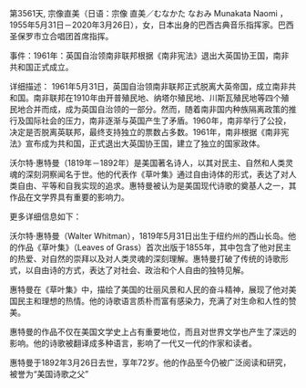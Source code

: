 第3561天, 宗像直美（日语：宗像 直美／むなかた なおみ Munakata Naomi ，1955年5月31日－2020年3月26日），女，日本出身的巴西古典音乐指挥家。巴西圣保罗市立合唱团首席指挥。


事件：1961年：英国自治领南非联邦根据《南非宪法》退出大英国协王国，南非共和国正式成立。

详细描述：
1961年5月31日，英国自治领南非联邦正式脱离大英帝国，成立南非共和国。南非联邦在1910年由开普殖民地、纳塔尔殖民地、川斯瓦殖民地等四个殖民地合并而成，成为英国自治领的一部分。然而，随着南非国内种族隔离政策的推行及国际社会的压力，南非逐渐与英国产生了矛盾。1960年，南非举行了公投，决定是否脱离英联邦，最终支持独立的票数占多数。1961年，南非根据《南非宪法》宣布成为共和国，正式退出大英国协王国，建立了独立的国家政体。

沃尔特·惠特曼（1819年－1892年）是美国著名诗人，以其对民主、自然和人类灵魂的深刻洞察闻名于世。他的代表作《草叶集》通过自由诗体的形式，表达了对人类自由、平等和自我实现的追求。惠特曼被认为是美国现代诗歌的奠基人之一，其作品在文学界具有重要的影响力。

更多详细信息如下：

沃尔特·惠特曼（Walter Whitman），1819年5月31日出生于纽约州的西山长岛。他的作品《草叶集》（Leaves of Grass）首次出版于1855年，其中包含了他对民主的热爱、对自然的崇拜以及对人类灵魂的深刻理解。惠特曼打破了传统的诗歌形式，以自由诗的方式，表达了对社会、政治和个人自由的独特见解。

惠特曼在《草叶集》中，描绘了美国的壮丽风景和人民的奋斗精神，展现了他对美国民主和理想的热情。他的诗歌语言质朴而富有感染力，充满了对生命和人性的赞美。

惠特曼的作品不仅在美国文学史上占有重要地位，而且对世界文学也产生了深远的影响。他的诗歌被翻译成多种语言，影响了一代又一代的作家和读者。

惠特曼于1892年3月26日去世，享年72岁。他的作品至今仍被广泛阅读和研究，被誉为“美国诗歌之父”

